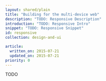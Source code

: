 ```yaml
---
layout: shared/plain
title: "Building for the multi-device web"
description: "TODO: Responsive Description"
introduction: "TODO: Responsive Intro"
snippet: "TODO: Responsive Snippet"
id: responsive
collection: design-and-ui

article:
  written_on: 2015-07-21
  updated_on: 2015-07-21
priority: 0
---
```


TODO
